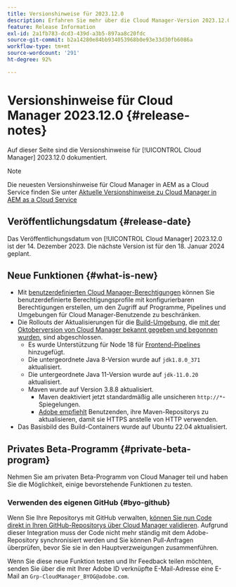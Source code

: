 ```yaml
---
title: Versionshinweise für 2023.12.0
description: Erfahren Sie mehr über die Cloud Manager-Version 2023.12.0.
feature: Release Information
exl-id: 2a1fb783-dcd3-439d-a3b5-897aa8c20fdc
source-git-commit: b2a14280e84bb934053968b0e93e33d30fb6086a
workflow-type: tm+mt
source-wordcount: '291'
ht-degree: 92%

---
```


# Versionshinweise für Cloud Manager 2023.12.0 {#release-notes}

Auf dieser Seite sind die Versionshinweise für [!UICONTROL Cloud Manager] 2023.12.0 dokumentiert.

>[!NOTE]
>
>Die neuesten Versionshinweise für Cloud Manager in AEM as a Cloud Service finden Sie unter [Aktuelle Versionshinweise zu Cloud Manager in AEM as a Cloud Service](https://experienceleague.adobe.com/de/docs/experience-manager-cloud-service/content/release-notes/cloud-manager/current)

## Veröffentlichungsdatum {#release-date}

Das Veröffentlichungsdatum von [!UICONTROL Cloud Manager] 2023.12.0 ist der 14. Dezember 2023. Die nächste Version ist für den 18. Januar 2024 geplant.

## Neue Funktionen {#what-is-new}

* Mit [benutzerdefinierten Cloud Manager-Berechtigungen](/help/using/custom-permissions.md) können Sie benutzerdefinierte Berechtigungsprofile mit konfigurierbaren Berechtigungen erstellen, um den Zugriff auf Programme, Pipelines und Umgebungen für Cloud Manager-Benutzende zu beschränken.
* Die Rollouts der Aktualisierungen für die [Build-Umgebung](/help/getting-started/build-environment.md), die [mit der Oktoberversion von Cloud Manager bekannt gegeben und begonnen wurden](/help/release-notes/2023/2023-10-0.md), sind abgeschlossen.
   * Es wurde Unterstützung für Node 18 für [Frontend-Pipelines](/help/overview/ci-cd-pipelines.md) hinzugefügt.
   * Die untergeordnete Java 8-Version wurde auf `jdk1.8.0_371` aktualisiert.
   * Die untergeordnete Java 11-Version wurde auf `jdk-11.0.20` aktualisiert.
   * Maven wurde auf Version 3.8.8 aktualisiert.
      * Maven deaktiviert jetzt standardmäßig alle unsicheren `http://*`-Spiegelungen.
      * [Adobe empfiehlt](/help/getting-started/build-environment.md#https-maven) Benutzenden, ihre Maven-Repositorys zu aktualisieren, damit sie HTTPS anstelle von HTTP verwenden.
* Das Basisbild des Build-Containers wurde auf Ubuntu 22.04 aktualisiert.

## Privates Beta-Programm {#private-beta-program}

Nehmen Sie am privaten Beta-Programm von Cloud Manager teil und haben Sie die Möglichkeit, einige bevorstehende Funktionen zu testen.

### Verwenden des eigenen GitHub {#byo-github}

Wenn Sie Ihre Repositorys mit GitHub verwalten, [können Sie nun Code direkt in Ihren GitHub-Repositorys über Cloud Manager validieren](/help/managing-code/private-repositories.md). Aufgrund dieser Integration muss der Code nicht mehr ständig mit dem Adobe-Repository synchronisiert werden und Sie können Pull-Anfragen überprüfen, bevor Sie sie in den Hauptverzweigungen zusammenführen.

Wenn Sie diese neue Funktion testen und Ihr Feedback teilen möchten, senden Sie über die mit Ihrer Adobe ID verknüpfte E-Mail-Adresse eine E-Mail an `Grp-CloudManager_BYOG@adobe.com`.
